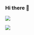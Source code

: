 ### Hi there 👋

<a href="https://www.instagram.com/" target="_blank"><img src="https://img.shields.io/badge/yon.g.ki-E4405F?style=flat-square&logo=Instagram&logoColor=white"/></a>

<img src="https://img.shields.io/badge/c++-00599C?style=for-the-badge&logo=c%2B%2B&logoColor=white">
